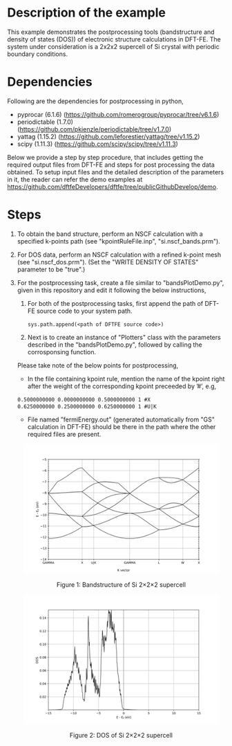 Description of the example
============================================================================
This example demonstrates the postprocessing tools (bandstructure and density of states (DOS)) of electronic structure calculations in DFT-FE. The system under consideration is a 2x2x2 supercell of Si crystal with periodic boundary conditions.

Dependencies
============================================================================
Following are the dependencies for postprocessing in python,

- pyprocar (6.1.6) (https://github.com/romerogroup/pyprocar/tree/v6.1.6)
- periodictable (1.7.0) (https://github.com/pkienzle/periodictable/tree/v1.7.0)
- yattag (1.15.2) (https://github.com/leforestier/yattag/tree/v1.15.2)
- scipy (1.11.3) (https://github.com/scipy/scipy/tree/v1.11.3)


Below we provide a step by step procedure, that includes getting the required output files from DFT-FE and steps for post processing the data obtained. To setup input files and the detailed description of the parameters in it, the reader can refer the demo examples at https://github.com/dftfeDevelopers/dftfe/tree/publicGithubDevelop/demo.

Steps
============================================================================

1. To obtain the band structure, perform an NSCF calculation with a specified k-points path (see "kpointRuleFile.inp", "si.nscf_bands.prm").
2. For DOS data, perform an NSCF calculation with a refined k-point mesh (see "si.nscf_dos.prm"). (Set the "WRITE DENSITY OF STATES" parameter to be "true".)
3. For the postprocessing task, create a file similar to "bandsPlotDemo.py", given in this repository and edit it following the below instructions,
   1. For both of the postprocessing tasks, first append the path of DFT-FE source code to your system path.
      ```
      sys.path.append(<path of DFTFE source code>)
      ```
   2. Next is to create an instance of "Plotters" class with the parameters described in the "bandsPlotDemo.py", followed by calling the corrosponsing function.


   Please take note of the below points for postprocessing,
   
      * In the file containing kpoint rule, mention the name of the kpoint right after the weight of the corresponding kpoint preceeded by ’#’, e.g,
      ```
      0.5000000000 0.0000000000 0.5000000000 1 #X
      0.6250000000 0.2500000000 0.6250000000 1 #U|K
      ```
      * File named ”fermiEnergy.out” (generated automatically from "GS" calculation in DFT-FE) should be there in the path where the other required files are present.
      
      

      <p align="center">
        <img src="./output/bandsplot.png" width="450" height="300">
        <br>
        <p align="center">
          Figure 1: Bandstructure of Si 2&times2&times2 supercell
        </p>
      </p>
      
      
      <p align="center">
        <img src="./output/dosplot.png" width="450" height="300">
        <br>
        <p align="center">
          Figure 2: DOS of Si 2&times2&times2 supercell
        </p>
      </p>
